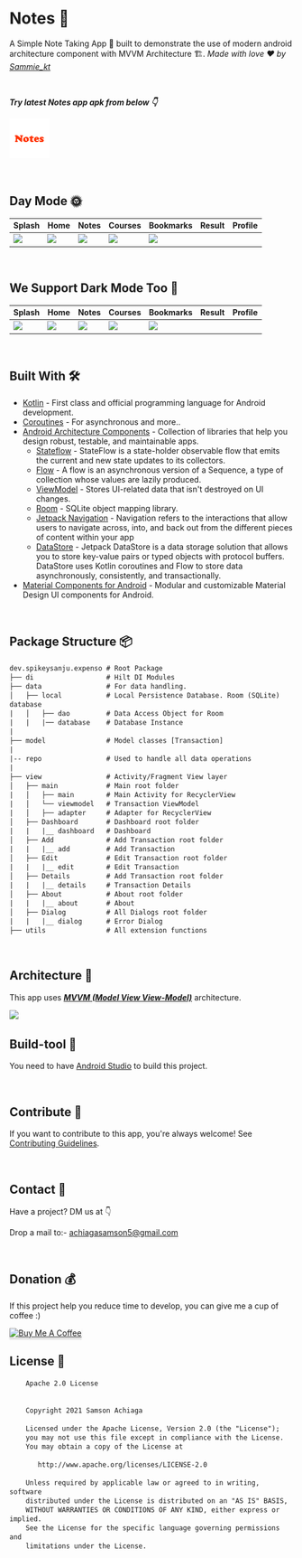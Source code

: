 # Notes 📙
A Simple Note Taking App 📱 built to demonstrate the use of modern android architecture component with MVVM Architecture 🏗. *Made with love ❤️ by [Sammie_kt](https://github.com/certified84)*

<br />

***Try latest Notes app apk from below 👇***

[![Expenso](https://github.com/certified84/Notes/blob/release_branch/app/src/main/res/drawable-ldpi/ic_logo.png)](https://github.com/certified84/Notes/releases/tag/beta-release-v1.2)

<br />

## Day Mode 🌞
Splash | Home | Notes | Courses | Bookmarks | Result | Profile
--- | --- | --- | --- | --- | --- | --- | 
![](https://github.com/Spikeysanju/Expenso/blob/master/art/DASHBOARD.png) | ![](https://github.com/Spikeysanju/Expenso/blob/master/art/INCOME.png) | ![](https://github.com/Spikeysanju/Expenso/blob/master/art/EXPENSE.png) | ![](https://github.com/Spikeysanju/Expenso/blob/master/art/DETAILS.png) | ![](https://github.com/Spikeysanju/Expenso/blob/master/art/ADD-TRANSACTION.png) 

<br />

## We Support Dark Mode Too 🌚
Splash | Home | Notes | Courses | Bookmarks | Result | Profile
--- | --- | --- | --- | --- | --- | --- | 
![](https://github.com/Spikeysanju/Expenso/blob/master/art/DARK-DASHBOARD.png) | ![](https://github.com/Spikeysanju/Expenso/blob/master/art/DARK-INCOME.png) | ![](https://github.com/Spikeysanju/Expenso/blob/master/art/DARK-EXPENSE.png) | ![](https://github.com/Spikeysanju/Expenso/blob/master/art/DARK-DETAILS.png) | ![](https://github.com/Spikeysanju/Expenso/blob/master/art/DARK-ADD-TRANSACTION.png) 

<br />


## Built With 🛠
- [Kotlin](https://kotlinlang.org/) - First class and official programming language for Android development.
- [Coroutines](https://kotlinlang.org/docs/reference/coroutines-overview.html) - For asynchronous and more..
- [Android Architecture Components](https://developer.android.com/topic/libraries/architecture) - Collection of libraries that help you design robust, testable, and maintainable apps.
  - [Stateflow](https://developer.android.com/kotlin/flow/stateflow-and-sharedflow) - StateFlow is a state-holder observable flow that emits the current and new state updates to its collectors. 
  - [Flow](https://kotlinlang.org/docs/reference/coroutines/flow.html) - A flow is an asynchronous version of a Sequence, a type of collection whose values are lazily produced.
  - [ViewModel](https://developer.android.com/topic/libraries/architecture/viewmodel) - Stores UI-related data that isn't destroyed on UI changes. 
  - [Room](https://developer.android.com/topic/libraries/architecture/room) - SQLite object mapping library.
  - [Jetpack Navigation](https://developer.android.com/guide/navigation) - Navigation refers to the interactions that allow users to navigate across, into, and back out from the different pieces of content within your app
  - [DataStore](https://developer.android.com/topic/libraries/architecture/datastore) - Jetpack DataStore is a data storage solution that allows you to store key-value pairs or typed objects with protocol buffers. DataStore uses Kotlin coroutines and Flow to store data asynchronously, consistently, and transactionally.
- [Material Components for Android](https://github.com/material-components/material-components-android) - Modular and customizable Material Design UI components for Android.

<br />

## Package Structure 📦
    
    dev.spikeysanju.expenso # Root Package
    ├── di                  # Hilt DI Modules 
    ├── data                # For data handling.
    │   ├── local           # Local Persistence Database. Room (SQLite) database
    |   │   ├── dao         # Data Access Object for Room   
    |   |   |── database    # Database Instance
    |
    ├── model               # Model classes [Transaction]
    |
    |-- repo                # Used to handle all data operations
    |
    ├── view                # Activity/Fragment View layer
    │   ├── main            # Main root folder
    |   │   ├── main        # Main Activity for RecyclerView
    |   │   └── viewmodel   # Transaction ViewModel
    |   │   ├── adapter     # Adapter for RecyclerView
    │   ├── Dashboard       # Dashboard root folder
    |   |   |__ dashboard   # Dashboard 
    │   ├── Add             # Add Transaction root folder
    |   |   |__ add         # Add Transaction 
    │   ├── Edit            # Edit Transaction root folder
    |   |   |__ edit        # Edit Transaction
    │   ├── Details         # Add Transaction root folder
    |   |   |__ details     # Transaction Details
    │   ├── About           # About root folder
    |   |   |__ about       # About 
    │   ├── Dialog          # All Dialogs root folder
    |   |   |__ dialog      # Error Dialog 
    ├── utils               # All extension functions


<br />


## Architecture 🗼
This app uses [***MVVM (Model View View-Model)***](https://developer.android.com/jetpack/docs/guide#recommended-app-arch) architecture.

![](https://github.com/TheCodeMonks/Notes-App/blob/master/screenshots/ANDROID%20ROOM%20DB%20DIAGRAM.jpg)

## Build-tool 🧰
You need to have [Android Studio](https://developer.android.com/studio) to build this project.

<br />

## Contribute 🤝
If you want to contribute to this app, you're always welcome!
See [Contributing Guidelines](https://github.com/certified84/Notes/blob/release_branch/CONTRIBUTION.md). 

<br>

## Contact 📩
Have a project? DM us at 👇

Drop a mail to:- achiagasamson5@gmail.com

<br>

## Donation 💰
If this project help you reduce time to develop, you can give me a cup of coffee :) 

<a href="https://www.buymeacoffee.com/SammieKt" target="_blank"><img src="https://www.buymeacoffee.com/assets/img/custom_images/yellow_img.png" alt="Buy Me A Coffee" style="height: 41px !important;width: 174px !important;box-shadow: 0px 3px 2px 0px rgba(190, 190, 190, 0.5) !important;-webkit-box-shadow: 0px 3px 2px 0px rgba(190, 190, 190, 0.5) !important;" ></a>

## License 🔖
```
    Apache 2.0 License


    Copyright 2021 Samson Achiaga

    Licensed under the Apache License, Version 2.0 (the "License");
    you may not use this file except in compliance with the License.
    You may obtain a copy of the License at

       http://www.apache.org/licenses/LICENSE-2.0

    Unless required by applicable law or agreed to in writing, software
    distributed under the License is distributed on an "AS IS" BASIS,
    WITHOUT WARRANTIES OR CONDITIONS OF ANY KIND, either express or implied.
    See the License for the specific language governing permissions and
    limitations under the License.

```

